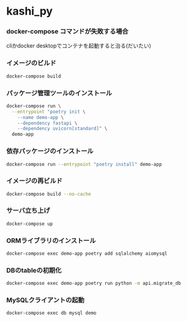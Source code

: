 # kashi_py

### docker-compose コマンドが失敗する場合
cliかdocker desktopでコンテナを起動すると治る(だいたい)

### イメージのビルド

```bash
docker-compose build
```

### パッケージ管理ツールのインストール
```bash
docker-compose run \
  --entrypoint "poetry init \
    --name demo-app \
    --dependency fastapi \
    --dependency uvicorn[standard]" \
  demo-app
```

### 依存パッケージのインストール
```bash
docker-compose run --entrypoint "poetry install" demo-app
```

### イメージの再ビルド
```bash
docker-compose build --no-cache
```

### サーバ立ち上げ

```bash
docker-compose up
```

### ORMライブラリのインストール

```bash
docker-compose exec demo-app poetry add sqlalchemy aiomysql
```

### DBのtableの初期化

```bash
docker-compose exec demo-app poetry run python -m api.migrate_db
```

### MySQLクライアントの起動

```bash
docker-compose exec db mysql demo
```